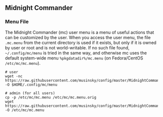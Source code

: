 ## Midnight Commander

### Menu File

The Midnight Commander (mc) user menu is a menu of useful actions that can be
customized by the user. When you access the user menu, the file `.mc.menu` from
the current directory is used if it exists, but only if it is owned by user or
root and is not world-writable. If no such file found, `~/.config/mc/menu` is
tried in the same way, and otherwise mc uses the default system-wide menu
`%pkgdatadir%/mc.menu` (on Fedora/CentOS `/etc/mc/mc.menu`).

```
# user
wget -nc https://raw.githubusercontent.com/musinsky/config/master/MidnightCommander/mc.menu -O $HOME/.config/mc/menu
```
```
# admin (for all users)
cp -p /etc/mc/mc.menu /etc/mc/mc.menu.orig
wget https://raw.githubusercontent.com/musinsky/config/master/MidnightCommander/mc.menu -O /etc/mc/mc.menu
```
